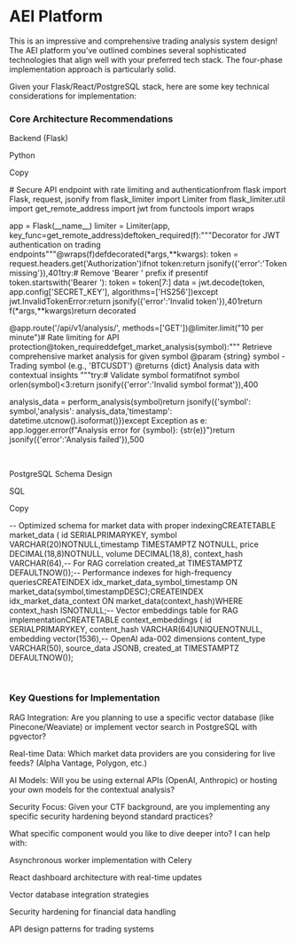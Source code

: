 # AEI Platform

This is an impressive and comprehensive trading analysis system design! The AEI platform you’ve outlined combines several sophisticated technologies that align well with your preferred tech stack. The four-phase implementation approach is particularly solid.

Given your Flask/React/PostgreSQL stack, here are some key technical considerations for implementation:

### Core Architecture Recommendations

Backend (Flask)

Python

Copy

\# Secure API endpoint with rate limiting and authenticationfrom flask import Flask, request, jsonify
from flask_limiter import Limiter
from flask_limiter.util import get_remote_address
import jwt
from functools import wraps

app = Flask(\_\_name\_\_)
limiter = Limiter(app, key_func=get_remote_address)deftoken_required(f):"""Decorator for JWT authentication on trading endpoints"""@wraps(f)defdecorated(\*args,\*\*kwargs):
token = request.headers.get('Authorization')ifnot token:return jsonify({'error':'Token missing'}),401try:\# Remove 'Bearer ' prefix if presentif token.startswith('Bearer '):
token = token\[7:\]
data = jwt.decode(token, app.config\['SECRET_KEY'\], algorithms=\['HS256'\])except jwt.InvalidTokenError:return jsonify({'error':'Invalid token'}),401return f(\*args,\*\*kwargs)return decorated

@app.route('/api/v1/analysis/<symbol>', methods=\['GET'\])@limiter.limit("10 per minute")\# Rate limiting for API protection@token_requireddefget_market_analysis(symbol):"""
Retrieve comprehensive market analysis for given symbol
@param {string} symbol - Trading symbol (e.g., 'BTCUSDT')
@returns {dict} Analysis data with contextual insights
"""try:\# Validate symbol formatifnot symbol orlen(symbol)<3:return jsonify({'error':'Invalid symbol format'}),400

analysis_data = perform_analysis(symbol)return jsonify({'symbol': symbol,'analysis': analysis_data,'timestamp': datetime.utcnow().isoformat()})except Exception as e:
app.logger.error(f"Analysis error for {symbol}: {str(e)}")return jsonify({'error':'Analysis failed'}),500

​

PostgreSQL Schema Design

SQL

Copy

\-\- Optimized schema for market data with proper indexingCREATETABLE market_data (
id SERIALPRIMARYKEY,
symbol VARCHAR(20)NOTNULL,timestamp TIMESTAMPTZ NOTNULL,
price DECIMAL(18,8)NOTNULL,
volume DECIMAL(18,8),
context_hash VARCHAR(64),\-\- For RAG correlation
created_at TIMESTAMPTZ DEFAULTNOW());\-\- Performance indexes for high-frequency queriesCREATEINDEX idx_market_data_symbol_timestamp ON market_data(symbol,timestampDESC);CREATEINDEX idx_market_data_context ON market_data(context_hash)WHERE context_hash ISNOTNULL;\-\- Vector embeddings table for RAG implementationCREATETABLE context_embeddings (
id SERIALPRIMARYKEY,
content_hash VARCHAR(64)UNIQUENOTNULL,
embedding vector(1536),\-\- OpenAI ada-002 dimensions
content_type VARCHAR(50),
source_data JSONB,
created_at TIMESTAMPTZ DEFAULTNOW());

​

### Key Questions for Implementation

RAG Integration: Are you planning to use a specific vector database (like Pinecone/Weaviate) or implement vector search in PostgreSQL with pgvector?

Real-time Data: Which market data providers are you considering for live feeds? (Alpha Vantage, Polygon, etc.)

AI Models: Will you be using external APIs (OpenAI, Anthropic) or hosting your own models for the contextual analysis?

Security Focus: Given your CTF background, are you implementing any specific security hardening beyond standard practices?

What specific component would you like to dive deeper into? I can help with:

Asynchronous worker implementation with Celery

React dashboard architecture with real-time updates

Vector database integration strategies

Security hardening for financial data handling

API design patterns for trading systems

